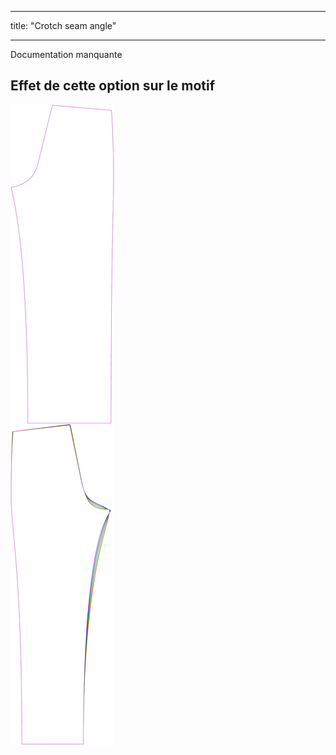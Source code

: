 - - -
title: "Crotch seam angle"
- - -


<Fixme>

Documentation manquante

</Fixme>

## Effet de cette option sur le motif

![Cette image montre l'effet de cette option en superposant plusieurs variantes qui ont une valeur différente pour cette option](titan_crotchseamcurveangle_sample.svg "Effect of this option on the pattern")
